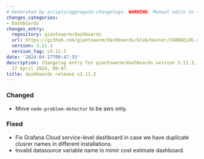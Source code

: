 ```yaml
---
# Generated by scripts/aggregate-changelogs. WARNING: Manual edits to this files will be overwritten.
changes_categories:
- Dashboards
changes_entry:
  repository: giantswarm/dashboards
  url: https://github.com/giantswarm/dashboards/blob/master/CHANGELOG.md#3113---2024-04-17
  version: 3.11.3
  version_tag: v3.11.3
date: '2024-04-17T09:47:35'
description: Changelog entry for giantswarm/dashboards version 3.11.3, published on
  17 April 2024, 09:47.
title: dashboards release v3.11.3
---
```


### Changed
- Move `node-problem-detector` to be aws only.
### Fixed
- Fix Grafana Cloud service-level dashboard in case we have duplicate clusrer names in different installations.
- Invalid datasource variable name in mimir cost estimate dashboard.
